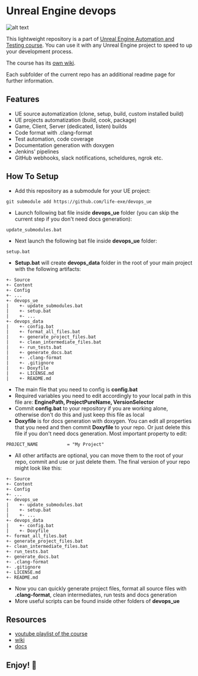 # Unreal Engine devops

![alt text](https://github.com/life-exe/devops_ue/blob/master/assets/logo.png)

This lightweight repository is a part of [Unreal Engine Automation and Testing course](https://youtube.com/playlist?list=PL2XQZYeh2Hh-PdSglBEm520Eboph1GcA2).
You can use it with any Unreal Engine project to speed to up your development process.

The course has its [own wiki](https://lifeexe-art.gitbook.io/unreal-automation).

Each subfolder of the current repo has an additional readme page for further information.

## Features

* UE source automatization (clone, setup, build, custom installed build)
* UE projects automatization (build, cook, package)
* Game, Client, Server (dedicated, listen) builds
* Code format with .clang-format
* Test automation, code coverage
* Documentation generation with doxygen
* Jenkins' pipelines
* GitHub webhooks, slack notifications, scheldures, ngrok etc.

## How To Setup

* Add this repository as a submodule for your UE project:

```
git submodule add https://github.com/life-exe/devops_ue
```

* Launch following bat file inside **devops_ue** folder (you can skip the current step if you don't need docs generation):

```
update_submodules.bat
```

* Next launch the following bat file inside **devops_ue** folder:

```
setup.bat
```

* **Setup.bat** will create **devops_data** folder in the root of your main project with the following artifacts:

```
+- Source
+- Content
+- Config
+- ...
+- devops_ue
|    +- update_submodules.bat
|    +- setup.bat
|    +- ...
+- devops_data
|    +- config.bat
|    +- format_all_files.bat
|    +- generate_project_files.bat
|    +- clean_intermediate_files.bat
|    +- run_tests.bat
|    +- generate_docs.bat
|    +- .clang-format
|    +- .gitignore
|    +- Doxyfile
|    +- LICENSE.md
|    +- README.md
```

* The main file that you need to config is **config.bat**
* Required variables you need to edit accordingly to your local path in this file are: **EnginePath, ProjectPureName, VersionSelector**
* Commit **config.bat** to your repository if you are working alone, otherwise don't do this and just keep this file as local
* **Doxyfile** is for docs generation with doxygen. You can edit all properties that you need and then commit **Doxyfile** to your repo. Or just delete this file if you don't need docs generation. Most important property to edit:

```
PROJECT_NAME           = "My Project"
```

* All other artifacts are optional, you can move them to the root of your repo, commit and use or just delete them. The final version of your repo might look like this:

```
+- Source
+- Content
+- Config
+- ...
+- devops_ue
|    +- update_submodules.bat
|    +- setup.bat
|    +- ...
+- devops_data
|    +- config.bat
|    +- Doxyfile
+- format_all_files.bat
+- generate_project_files.bat
+- clean_intermediate_files.bat
+- run_tests.bat
+- generate_docs.bat
+- .clang-format
+- .gitignore
+- LICENSE.md
+- README.md
```

* Now you can quickly generate project files, format all source files with **.clang-format**, clean intermediates, run tests and docs generation
* More useful scripts can be found inside other folders of **devops_ue**

## Resources

* [youtube playlist of the course](https://www.youtube.com/watch?v=25Ru2h4G0aQ&list=PL2XQZYeh2Hh-PdSglBEm520Eboph1GcA2)
* [wiki](https://lifeexe-art.gitbook.io/unreal-automation)
* [docs](https://life-exe.github.io/UnrealTPSGame)

## Enjoy! 🚀️